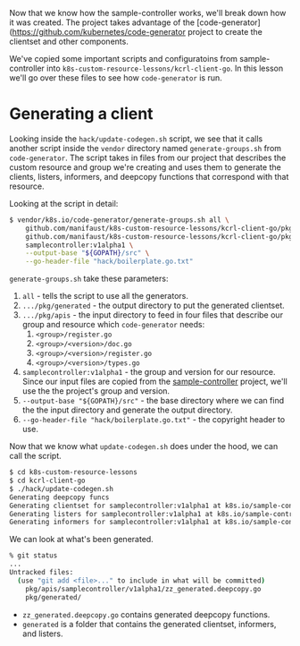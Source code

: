 Now that we know how the sample-controller works, we'll break down how it was created. The project takes advantage of the [code-generator](https://github.com/kubernetes/code-generator project to create the clientset and other components. 

We've copied some important scripts and configuratoins from sample-controller into `k8s-custom-resource-lessons/kcrl-client-go`. In this lesson we'll go over these files to see how `code-generator` is run.

# Generating a client
Looking inside the `hack/update-codegen.sh` script, we see that it calls another script inside the `vendor` directory named `generate-groups.sh` from `code-generator`. The script takes in files from our project that describes the custom resource and group we're creating and uses them to generate the clients, listers, informers, and deepcopy functions that correspond with that resource.

Looking at the script in detail:

```sh
$ vendor/k8s.io/code-generator/generate-groups.sh all \
    github.com/manifaust/k8s-custom-resource-lessons/kcrl-client-go/pkg/generated \
    github.com/manifaust/k8s-custom-resource-lessons/kcrl-client-go/pkg/apis \
    samplecontroller:v1alpha1 \
    --output-base "${GOPATH}/src" \
    --go-header-file "hack/boilerplate.go.txt"
```

`generate-groups.sh` take these parameters:
1.  `all` - tells the script to use all the generators.
2.  `.../pkg/generated` - the output directory to put the generated clientset.
3.  `.../pkg/apis` - the input directory to feed in four files that describe our group and resource which `code-generator` needs:
    1. `<group>/register.go`
    2. `<group>/<version>/doc.go`
    3. `<group>/<version>/register.go`
    4. `<group>/<version>/types.go`
4. `samplecontroller:v1alpha1` - the group and version for our resource. Since our input files are copied from the [sample-controller](https://github.com/kubernetes/sample-controller) project, we'll use the the project's group and version.
5. `--output-base "${GOPATH}/src"` - the base directory where we can find the the input directory and generate the output directory.
6. `--go-header-file "hack/boilerplate.go.txt"` - the copyright header to use.

Now that we know what `update-codegen.sh` does under the hood, we can call the script.

```sh
$ cd k8s-custom-resource-lessons
$ cd kcrl-client-go
$ ./hack/update-codegen.sh
Generating deepcopy funcs
Generating clientset for samplecontroller:v1alpha1 at k8s.io/sample-controller/pkg/generated/clientset
Generating listers for samplecontroller:v1alpha1 at k8s.io/sample-controller/pkg/generated/listers
Generating informers for samplecontroller:v1alpha1 at k8s.io/sample-controller/pkg/generated/informers
```

We can look at what's been generated.

```sh
% git status
...
Untracked files:
  (use "git add <file>..." to include in what will be committed)
	pkg/apis/samplecontroller/v1alpha1/zz_generated.deepcopy.go
	pkg/generated/
```

* `zz_generated.deepcopy.go` contains generated deepcopy functions.
* `generated` is a folder that contains the generated clientset, informers, and listers.